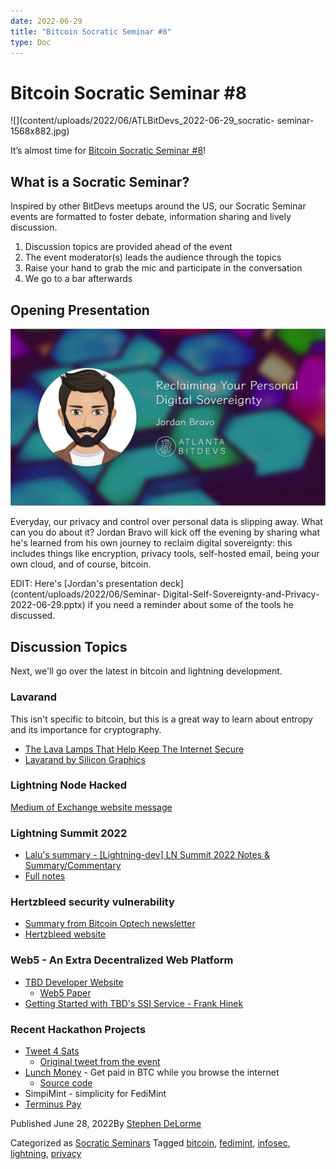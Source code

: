 ```yaml
---
date: 2022-06-29
title: "Bitcoin Socratic Seminar #8"
type: Doc
---
```

# Bitcoin Socratic Seminar #8

![](content/uploads/2022/06/ATLBitDevs_2022-06-29_socratic-
seminar-1568x882.jpg)

It’s almost time for [Bitcoin Socratic Seminar
#8](https://www.meetup.com/atlantabitdevs/events/286248874/)!

## What is a Socratic Seminar?

Inspired by other BitDevs meetups around the US, our Socratic Seminar events
are formatted to foster debate, information sharing and lively discussion.

  1. Discussion topics are provided ahead of the event
  2. The event moderator(s) leads the audience through the topics
  3. Raise your hand to grab the mic and participate in the conversation
  4. We go to a bar afterwards

## Opening Presentation

![](content/uploads/2022/06/ATLBitDevs_2022-06-29_jordan-1024x576.jpg)

Everyday, our privacy and control over personal data is slipping away. What
can you do about it? Jordan Bravo will kick off the evening by sharing what
he's learned from his own journey to reclaim digital sovereignty: this
includes things like encryption, privacy tools, self-hosted email, being your
own cloud, and of course, bitcoin.

EDIT: Here's [Jordan's presentation deck](content/uploads/2022/06/Seminar-
Digital-Self-Sovereignty-and-Privacy-2022-06-29.pptx) if you need a reminder
about some of the tools he discussed.

## Discussion Topics

Next, we'll go over the latest in bitcoin and lightning development.

### Lavarand

This isn't specific to bitcoin, but this is a great way to learn about entropy
and its importance for cryptography.

  * [The Lava Lamps That Help Keep The Internet Secure](https://www.youtube.com/watch?v=1cUUfMeOijg)
  * [Lavarand by Silicon Graphics](https://en.wikipedia.org/wiki/Lavarand)

### Lightning Node Hacked

[Medium of Exchange website message](http://www.mediumofexchange.info/)

### Lightning Summit 2022

  * [Lalu's summary - [Lightning-dev] LN Summit 2022 Notes & Summary/Commentary](https://lists.linuxfoundation.org/pipermail/lightning-dev/2022-June/003600.html)
  * [Full notes](https://docs.google.com/document/d/1KHocBjlvg-XOFH5oG_HwWdvNBIvQgxwAok3ZQ6bnCW0/edit?usp=sharing)

### Hertzbleed security vulnerability

  * [Summary from Bitcoin Optech newsletter](https://bitcoinops.org/en/newsletters/2022/06/22/#hertzbleed)
  * [Hertzbleed website](https://www.hertzbleed.com/)

### Web5 - An Extra Decentralized Web Platform

  * [TBD Developer Website](https://developer.tbd.website/projects/web5/)
    * [Web5 Paper](https://developer.tbd.website/docs/Decentralized%20Web%20Platform%20-%20Public.pdf)
  * [Getting Started with TBD's SSI Service - Frank Hinek](https://frankhinek.com/getting-started-with-tbds-ssi-service/)

### Recent Hackathon Projects

  * [Tweet 4 Sats](https://twitter.com/intensethomas/status/1541428981974573059)
    * [Original tweet from the event](https://twitter.com/intensethomas/status/1538670212421062658)
  * [Lunch Money](https://www.figma.com/proto/TXyzwITFYRUXPZ8IYbO5Ex/pleb.fi-hackathon?node-id=31%3A1680&scaling=contain&page-id=31%3A1646&starting-point-node-id=31%3A1647) - Get paid in BTC while you browse the internet
    * [Source code](https://github.com/dylanbathurst/lunch-money)
  * SimpiMint - simplicity for FediMint
  * [Terminus Pay](https://github.com/atlantabitdevs/terminus-pay-ui)

Published June 28, 2022By [Stephen DeLorme](author/stephen/index.html)

Categorized as [Socratic Seminars](category/socratic-seminars/index.html)
Tagged [bitcoin](tag/bitcoin/index.html), [fedimint](tag/fedimint/index.html),
[infosec](tag/infosec/index.html), [lightning](tag/lightning/index.html),
[privacy](tag/privacy/index.html)

#